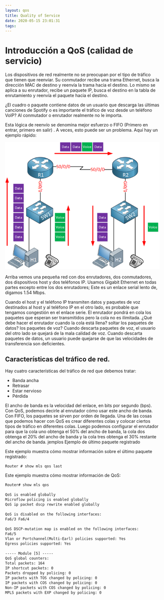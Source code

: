 ```yaml
---
layout: qos
title: Quality of Service
date: 2020-05-15 23:01:31
tags:
---
```



# Introducción a QoS (calidad de servicio)

Los dispositivos de red realmente no se preocupan por el tipo de tráfico que tienen que reenviar. Su conmutador recibe una trama Ethernet, busca la dirección MAC de destino y reenvía la trama hacia el destino. Lo mismo se aplica a su enrutador, recibe un paquete IP, busca el destino en la tabla de enrutamiento y reenvía el paquete hacia el destino.

¿El cuadro o paquete contiene datos de un usuario que descarga las últimas canciones de Spotify o es importante el tráfico de voz desde un teléfono VoIP? Al conmutador o enrutador realmente no le importa.

Esta lógica de reenvío se denomina mejor esfuerzo o FIFO (Primero en entrar, primero en salir) . A veces, esto puede ser un problema. Aquí hay un ejemplo rápido:

![Cisco](images/01.webp)

Arriba vemos una pequeña red con dos enrutadores, dos conmutadores, dos dispositivos host y dos teléfonos IP. Usamos Gigabit Ethernet en todas partes excepto entre los dos enrutadores; Este es un enlace serial lento de, digamos 1.54 Mbps.

Cuando el host y el teléfono IP transmiten datos y paquetes de voz destinados al host y al teléfono IP en el otro lado, es probable que tengamos congestión en el enlace serie. El enrutador pondrá en cola los paquetes que esperan ser transmitidos pero la cola no es ilimitada. ¿Qué debe hacer el enrutador cuando la cola está llena? soltar los paquetes de datos? los paquetes de voz? Cuando descarta paquetes de voz, el usuario del otro lado se quejará de la mala calidad de voz. Cuando descarta paquetes de datos, un usuario puede quejarse de que las velocidades de transferencia son deficientes.

## Características del tráfico de red.
Hay cuatro características del tráfico de red que debemos tratar:

- Banda ancha
- Retrasar
- Estar nervioso
- Pérdida

El ancho de banda es la velocidad del enlace, en bits por segundo (bps). Con QoS, podemos decirle al enrutador cómo usar este ancho de banda. Con FIFO, los paquetes se sirven por orden de llegada. Una de las cosas que podemos hacer con QoS es crear diferentes colas y colocar ciertos tipos de tráfico en diferentes colas. Luego podemos configurar el enrutador para que la cola uno obtenga el 50% del ancho de banda, la cola dos obtenga el 20% del ancho de banda y la cola tres obtenga el 30% restante del ancho de banda.
jemplos
Ejemplo de último paquete registrado

Este ejemplo muestra cómo mostrar información sobre el último paquete registrado:

```
Router # show mls qos last
```

Este ejemplo muestra cómo mostrar información de QoS:
```
Router# show mls qos

QoS is enabled globally
Microflow policing is enabled globally
QoS ip packet dscp rewrite enabled globally

QoS is disabled on the following interfaces:
Fa6/3 Fa6/4

QoS DSCP-mutation map is enabled on the following interfaces:
Fa6/5
Vlan or Portchannel(Multi-Earl) policies supported: Yes
Egress policies supported: Yes

----- Module [5] -----
QoS global counters:
Total packets: 164
IP shortcut packets: 0
Packets dropped by policing: 0
IP packets with TOS changed by policing: 0
IP packets with COS changed by policing: 0
Non-IP packets with COS changed by policing: 0
MPLS packets with EXP changed by policing: 0
 ```